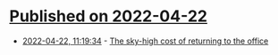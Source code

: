 # [Published on 2022-04-22](index.md)

* [2022-04-22, 11:19:34](https://news.ycombinator.com/item?id=31120298) - [The sky-high cost of returning to the office](https://www.bbc.com/worklife/article/20220420-the-sky-high-cost-of-returning-to-the-office)
